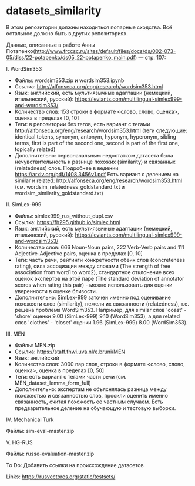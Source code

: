 # datasets_similarity

В этом репозитории должны находиться попарные сходства. Всё остальное должно быть в других репозиториях.

Данные, описанные в работе Анны Потапенко(http://www.frccsc.ru/sites/default/files/docs/ds/002-073-05/diss/22-potapenko/ds05_22-potapenko_main.pdf) — стр. 107:

I. WordSim353

- Файлы: wordsim353.zip и wordsim353.ipynb
- Ссылка: http://alfonseca.org/eng/research/wordsim353.html
- Язык: английский, есть мультиязычные адаптации (немецкий, итальянский, русский): https://leviants.com/multilingual-simlex999-and-wordsim353/
- Количество слов: 153 строки в формате <слово, слово, оценка>, оценка в пределах [0, 10]
- Теги: в репозитории без тегов, есть вариант с тегами http://alfonseca.org/eng/research/wordsim353.html (теги следующие: identical tokens, synonym, antonym, hyponym, hyperonym, sibling terms, first is part of the second one, second is part of the first one, topically related)
- Дополнительно: первоначальным недостатком датасета была нечувствительность к разнице похожих (similarity) и связанных (relatedness) слов. Подробнее в ведении https://arxiv.org/pdf/1408.3456v1.pdf Есть вариант с делением на similar и related: http://alfonseca.org/eng/research/wordsim353.html (см. wordsim_relatedness_goldstandard.txt и wordsim_similarity_goldstandard.txt) 

II. SimLex-999

- Файлы: simlex999_rus_without_dupl.csv
- Ссылка: https://fh295.github.io/simlex.html
- Язык: английский, есть мультиязычные адаптации (немецкий, итальянский, русский): https://leviants.com/multilingual-simlex999-and-wordsim353/
- Количество слов: 666 Noun-Noun pairs, 222 Verb-Verb pairs and 111 Adjective-Adjective pairs, оценка в пределах [0, 10]
- Теги: часть речи, рейтинги конкретности обеих слов (concreteness rating), сила ассоциации между словами (The strength of free association from word1 to word2), стандартное отклонение всех оценок экспертов на этой паре (The standard deviation of annotator scores when rating this pair) - можно использовать для оценки уверенности в оценке близости.
- Дополнительно: SimLex-999 заточен именно под оценивание похожести слов (similarity), нежели их связанности (relatedness), т.е. решена проблема WordSim353. Например, для similar слов 'coast' - 'shore' оценки	9.00 (SimLex-999)	9.10 (WordSim353), а для related слов 'clothes' - 'closet' оценки	1.96 (SimLex-999)	8.00 (WordSim353).

III. MEN

- Файлы: MEN.zip
- Ссылка: https://staff.fnwi.uva.nl/e.bruni/MEN
- Язык: английский
- Количество слов: 3000 пар слов, строки в формате <слово, слово, оценка>, оценка в пределах [0, 50]
- Теги: есть вариант с тегами части речи (см. MEN_dataset_lemma_form_full)
- Дополнительно: экспертам не объяснялась разница между похожестью и связанностью слов, просили оценить именно связанность, считая похожесть ее частным случаем. Есть предварительное деление на обучающую и тестовую выборки.

IV. Mechanical Turk

Файлы: sim-eval-master.zip

V. HG-RUS

Файлы: russe-evaluation-master.zip

To Do:
Добавить ссылки на происхождение датасетов

Links:
https://rusvectores.org/static/testsets/
